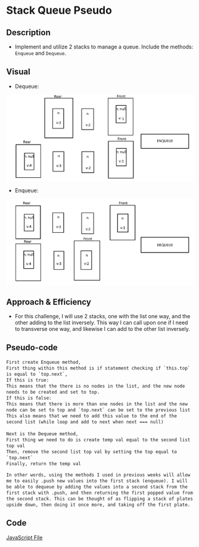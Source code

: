 # Stack Queue Pseudo

## Description
- Implement and utilize 2 stacks to manage a queue. Include the methods: `Enqueue` and `Dequeue`.

## Visual
- Dequeue:

![Dequeue](./Enqueue.jpg)
- Enqueue:

![Enqueue](./Dequeue.jpg)

## Approach & Efficiency
- For this challenge, I will use 2 stacks, one with the list one way, and the other adding to the list inversely. This way I can call upon one if I need to transverse one way, and likewise I can add to the other list inversely.

## Pseudo-code

```Text
First create Enqueue method,
First thing within this method is if statement checking if `this.top` is equal to `top.next`,
If this is true:
This means that the there is no nodes in the list, and the new node needs to be created and set to top.
If this is false:
This means that there is more than one nodes in the list and the new node can be set to top and `top.next` can be set to the previous list
This also means that we need to add this value to the end of the second list (while loop and add to next when next === null)

Next is the Dequeue method,
First thing we need to do is create temp val equal to the second list top val
Then, remove the second list top val by setting the top equal to `top.next`
Finally, return the temp val
```

```Text
In other words, using the methods I used in previous weeks will allow me to easily .push new values into the first stack (enqueue). I will be able to dequeue by adding the values into a second stack from the first stack with .push, and then returning the first popped value from the second stack. This can be thought of as flipping a stack of plates upside down, then doing it once more, and taking off the first plate.
```

## Code 

[JavaScript File](./stackQueuePseudo.js)